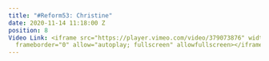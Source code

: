 ```yaml
---
title: "#Reform53: Christine"
date: 2020-11-14 11:18:00 Z
position: 8
Video Link: <iframe src="https://player.vimeo.com/video/379073876" width="640" height="360"
  frameborder="0" allow="autoplay; fullscreen" allowfullscreen></iframe>
---
```


